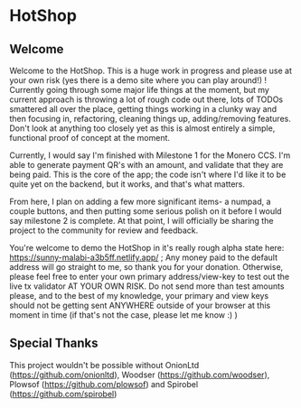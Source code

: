 # HotShop

## Welcome

Welcome to the HotShop. This is a huge work in progress and please use at your own risk (yes there is a demo site where you can play around!) !  Currently going through some major life things at the moment, but my current approach is throwing a lot of rough code out there, lots of TODOs smattered all over the place, getting things working in a clunky way and then focusing in, refactoring, cleaning things up, adding/removing features. Don't look at anything too closely yet as this is almost entirely a simple, functional proof of concept at the moment. 

Currently, I would say I'm finished with Milestone 1 for the Monero CCS. I'm able to generate payment QR's with an amount, and validate that they are being paid.  This is the core of the app; the code isn't where I'd like it to be quite yet on the backend, but it works, and that's what matters.

From here, I plan on adding a few more significant items- a numpad, a couple buttons, and then putting some serious polish on it before I would say milestone 2 is complete.  At that point, I will officially be sharing the project to the community for review and feedback.

You're welcome to demo the HotShop in it's really rough alpha state here: https://sunny-malabi-a3b5ff.netlify.app/  ; Any money paid to the default address will go straight to me, so thank you for your donation.  Otherwise, please feel free to enter your own primary address/view-key to test out the live tx validator AT YOUR OWN RISK.  Do not send more than test amounts please, and to the best of my knowledge, your primary and view keys should not be getting sent ANYWHERE outside of your browser at this moment in time (if that's not the case, please let me know :) ) 

## Special Thanks
This project wouldn't be possible without OnionLtd (https://github.com/onionltd), Woodser (https://github.com/woodser), Plowsof (https://github.com/plowsof) and Spirobel (https://github.com/spirobel)
